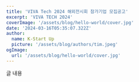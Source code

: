 ```yaml
---
title: 'VIVA Tech 2024 해외전시회 참가기업 모집공고'
excerpt: 'VIVA TECH 2024'
coverImage: '/assets/blog/hello-world/cover.jpg'
date: '2024-03-16T05:35:07.322Z'
author:
  name: K-Start Up
  picture: '/assets/blog/authors/tim.jpeg'
ogImage:
  url: '/assets/blog/hello-world/cover.jpg'
---
```


글 내용
